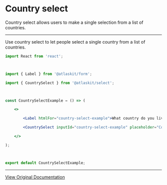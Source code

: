 # Country select

Country select allows users to make a single selection from a list of countries.

---

Use country select to let people select a single country from a list of countries.

```jsx
import React from 'react';



import { Label } from '@atlaskit/form';

import { CountrySelect } from '@atlaskit/select';



const CountrySelectExample = () => (

	<>

		<Label htmlFor="country-select-example">What country do you live in?</Label>

		<CountrySelect inputId="country-select-example" placeholder="Country" />

	</>

);



export default CountrySelectExample;
```

---

[View Original Documentation](https://atlassian.design/components/select/country-select/examples)
